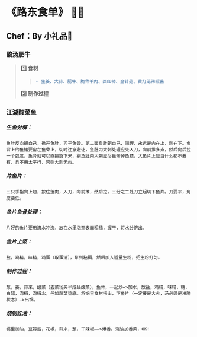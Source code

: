# 《路东食单》 👨‍🍳
## Chef：By 小礼品🎁

### 酸汤肥牛
>**1️⃣ 食材**
>> ```diff
>> - 生姜、大蒜、肥牛、脆骨羊肉、西红柿、金针菇、黄灯笼辣椒酱
>> ```
>**2️⃣ 制作过程**

### 江湖酸菜鱼
##### 生鱼分解：
`鱼肚反向朝自己，掀开鱼肚，刀平鱼骨。第二面鱼肚朝自己，同理，永远是肉在上，刺在下。鱼背上的鱼鳍要留在鱼骨上，切时注意避让，鱼肚内大刺处理应先入刀，向前推多点，然后向后拉一个弧度，鱼骨就可以直接旋下来，剔鱼肚内大刺应尽量带掉鱼鳍，大鱼片上应当什么都不要有，且不用太平行，否则大刺无肉。`
##### 片鱼片：
`三只手指向上翘，按住鱼肉，入刀，向前推，然后拉，三分之二处刀立起切下鱼片。刀要平，角度要低。`
##### 鱼片鱼骨处理：
`片好的鱼片要用清水冲洗，放在水里泡至表面粗糙，握干，将水分挤出。`
##### 鱼片上浆：
`盐，鸡精，味精，鸡蛋（取蛋清），浆到粘稠，然后加入适量生粉，把生粉打匀。`
##### 制作过程：
`葱，姜，蒜米，酸菜（去菜场买半成品酸菜），鱼骨，一起炒—>加水，放盐，鸡精，味精，糖，白醋，泡椒，泡椒水，任加蔬菜垫底。将锅里食材捞出，下鱼片（一定要是大火，汤必须是沸腾状态）—>出锅。`
##### 烧制红油：
`锅里加油，豆瓣酱，花椒，蒜米，葱，干辣椒——>爆香。浇油加香菜，OK!`
